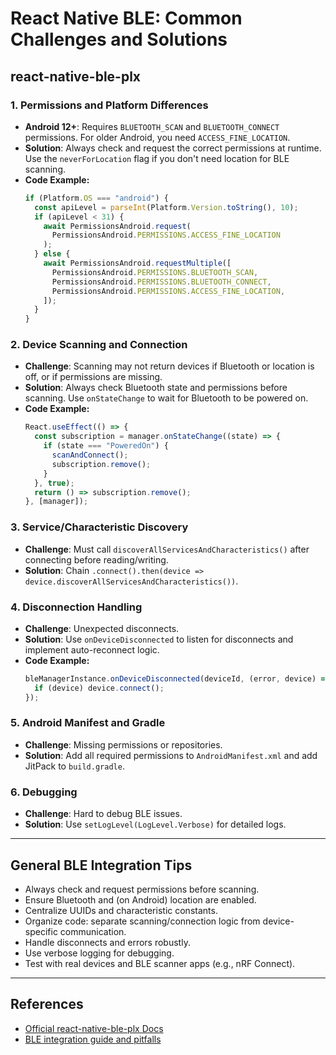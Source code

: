 # React Native BLE: Common Challenges and Solutions

## react-native-ble-plx

### 1. Permissions and Platform Differences

- **Android 12+**: Requires `BLUETOOTH_SCAN` and `BLUETOOTH_CONNECT` permissions. For older Android, you need `ACCESS_FINE_LOCATION`.
- **Solution**: Always check and request the correct permissions at runtime. Use the `neverForLocation` flag if you don't need location for BLE scanning.
- **Code Example:**
  ```js
  if (Platform.OS === "android") {
    const apiLevel = parseInt(Platform.Version.toString(), 10);
    if (apiLevel < 31) {
      await PermissionsAndroid.request(
        PermissionsAndroid.PERMISSIONS.ACCESS_FINE_LOCATION
      );
    } else {
      await PermissionsAndroid.requestMultiple([
        PermissionsAndroid.PERMISSIONS.BLUETOOTH_SCAN,
        PermissionsAndroid.PERMISSIONS.BLUETOOTH_CONNECT,
        PermissionsAndroid.PERMISSIONS.ACCESS_FINE_LOCATION,
      ]);
    }
  }
  ```

### 2. Device Scanning and Connection

- **Challenge**: Scanning may not return devices if Bluetooth or location is off, or if permissions are missing.
- **Solution**: Always check Bluetooth state and permissions before scanning. Use `onStateChange` to wait for Bluetooth to be powered on.
- **Code Example:**
  ```js
  React.useEffect(() => {
    const subscription = manager.onStateChange((state) => {
      if (state === "PoweredOn") {
        scanAndConnect();
        subscription.remove();
      }
    }, true);
    return () => subscription.remove();
  }, [manager]);
  ```

### 3. Service/Characteristic Discovery

- **Challenge**: Must call `discoverAllServicesAndCharacteristics()` after connecting before reading/writing.
- **Solution**: Chain `.connect().then(device => device.discoverAllServicesAndCharacteristics())`.

### 4. Disconnection Handling

- **Challenge**: Unexpected disconnects.
- **Solution**: Use `onDeviceDisconnected` to listen for disconnects and implement auto-reconnect logic.
- **Code Example:**
  ```js
  bleManagerInstance.onDeviceDisconnected(deviceId, (error, device) => {
    if (device) device.connect();
  });
  ```

### 5. Android Manifest and Gradle

- **Challenge**: Missing permissions or repositories.
- **Solution**: Add all required permissions to `AndroidManifest.xml` and add JitPack to `build.gradle`.

### 6. Debugging

- **Challenge**: Hard to debug BLE issues.
- **Solution**: Use `setLogLevel(LogLevel.Verbose)` for detailed logs.

---

## General BLE Integration Tips

- Always check and request permissions before scanning.
- Ensure Bluetooth and (on Android) location are enabled.
- Centralize UUIDs and characteristic constants.
- Organize code: separate scanning/connection logic from device-specific communication.
- Handle disconnects and errors robustly.
- Use verbose logging for debugging.
- Test with real devices and BLE scanner apps (e.g., nRF Connect).

---

## References

- [Official react-native-ble-plx Docs](https://github.com/dotintent/react-native-ble-plx)
- [BLE integration guide and pitfalls](https://stormotion.io/blog/what-to-consider-when-integrating-ble-in-your-react-native-app/)
